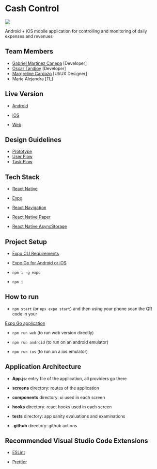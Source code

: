 # Cash Control

![](https://i.imgur.com/t0eGqvq.png)

Android + iOS mobile application for controlling and monitoring of daily expenses and revenues

## Team Members

- [Gabriel Martinez Canepa](https://www.linkedin.com/in/gemanepa/) [Developer]
- [Oscar Tandjoy](https://www.linkedin.com/in/oscar-tandioy-1660b6253/) [Developer]
- [Margreline Cardozo](https://www.linkedin.com/in/mcgonzal/) [UI/UX Designer]
- Maria Alejandra [TL]

## Live Version

- [Android](https://snack.expo.dev/@gemanepa/nocountry---c10-27-t?platform=android)

- [iOS](https://snack.expo.dev/@gemanepa/nocountry---c10-27-t?platform=ios)

- [Web](https://snack.expo.dev/@gemanepa/nocountry---c10-27-t)

## Design Guidelines

- [Prototype](https://www.figma.com/proto/XyOspgrxUgy7x3GO25ysSJ/Proyecto---App-gesti%C3%B3n-de-pagos?page-id=530:44&node-id=1053-2213&viewport=396,195,0.28&scaling=scale-down&starting-point-node-id=530:45&show-proto-sidebar=1)
- [User Flow](https://www.figma.com/file/XyOspgrxUgy7x3GO25ysSJ/Proyecto---App-gesti%C3%B3n-de-pagos?node-id=513-2&t=SnZm9YDgo0oxMjaC-0)
- [Task Flow](https://www.figma.com/file/XyOspgrxUgy7x3GO25ysSJ/Proyecto---App-gesti%C3%B3n-de-pagos?node-id=0-1&t=SnZm9YDgo0oxMjaC-0)

## Tech Stack

- [React Native](https://reactnative.dev/)

- [Expo](https://docs.expo.dev/)

- [React Navigation](https://reactnavigation.org/)

- [React Native Paper](https://reactnativepaper.com/)

- [React Native AsyncStorage](https://react-native-async-storage.github.io/async-storage/)

## Project Setup

- [Expo CLI Requirements](https://docs.expo.dev/get-started/installation/#requirements)

- [Expo Go for Android or iOS](https://docs.expo.dev/get-started/installation/#expo-go-app-for-android-and-ios)

- `npm i -g expo`

- `npm i`

## How to run

- `npm start` (or `npx expo start`) and then using your phone scan the QR code in your

[Expo Go application](https://expo.dev/client)

- `npm run web` (to run web version directly)

- `npm run android` (to run on an android emulator)

- `npm run ios` (to run on a ios emulator)

## Application Architecture

- **App.js**: entry file of the application, all providers go there

- **screens** directory: routes of the application

- **components** directory: ui used in each screen

- **hooks** directory: react hooks used in each screen

- **tests** directory: app sanity evaluations and examinations

- **.github** directory: github actions

## Recommended Visual Studio Code Extensions

- [ESLint](https://marketplace.visualstudio.com/items?itemName=dbaeumer.vscode-eslint)

- [Prettier](https://marketplace.visualstudio.com/items?itemName=esbenp.prettier-vscode)
